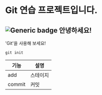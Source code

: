# Git 연습 프로젝트입니다.
![Generic badge](https://img.shields.io/badge/level1-week1-green.svg)
**안녕**하세요!
---
'Git'을 사용해 보세요!
```
git init
```
|기능|설명|
|---|---|
|add|스테이지|
|commit|커밋|

